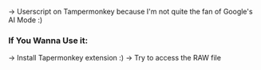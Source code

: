 -> Userscript on Tampermonkey because I'm not quite the fan of Google's AI Mode :)

### If You Wanna Use it:
-> Install Tapermonkey extension :)
-> Try to access the RAW file 
